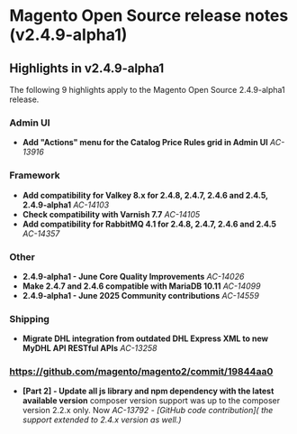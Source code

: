 # Magento Open Source release notes (v2.4.9-alpha1)

## Highlights in v2.4.9-alpha1

The following 9 highlights apply to the Magento Open Source 2.4.9-alpha1 release.

### Admin UI

* __Add &quot;Actions&quot; menu for the Catalog Price Rules grid in Admin UI__
  _AC-13916_

### Framework

* __Add compatibility for Valkey 8.x for 2.4.8, 2.4.7, 2.4.6 and 2.4.5, 2.4.9-alpha1__
  _AC-14103_
* __Check compatibility with Varnish 7.7__
  _AC-14105_
* __Add compatibility for RabbitMQ 4.1 for 2.4.8, 2.4.7, 2.4.6 and 2.4.5__
  _AC-14357_

### Other

* __2.4.9-alpha1 - June Core Quality Improvements__
  _AC-14026_
* __Make 2.4.7 and 2.4.6 compatible with MariaDB 10.11__
  _AC-14099_
* __2.4.9-alpha1 - June 2025 Community contributions__
  _AC-14559_

### Shipping

* __Migrate DHL integration from outdated DHL Express XML to new MyDHL API RESTful APIs__
  _AC-13258_

### https://github.com/magento/magento2/commit/19844aa0

* __[Part 2] - Update all js library and npm dependency with the latest available version__
  composer version support was up to the composer version 2.2.x only. Now
  _AC-13792 - [GitHub code contribution]( the support extended to 2.4.x version as well.)_
